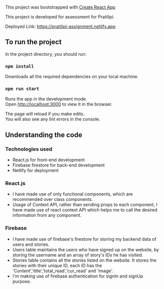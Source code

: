 This project was bootstrapped with [Create React App](https://github.com/facebook/create-react-app)

This project is developed for assessment for Pratilipi.

Deployed Link: https://pratilipi-assignment.netlify.app

## To run the project

In the project directory, you should run:


### `npm install`

Downloads all the required dependencies on your local machine.

### `npm run start`

Runs the app in the development mode.<br />
Open [http://localhost:3000](http://localhost:3000) to view it in the browser.

The page will reload if you make edits.<br />
You will also see any lint errors in the console.



## Understanding the code

### Technologies used
   - React.js for front-end development
   - Firebase firestore for back-end development
   - Netlify for deployment
   
### React.js
   - I have made use of only functional components, which are recommended over class components.
   - Usage of Context API, rather than sending props to each component, I have made use of react context API which helps me to call the desired information from any component.
### Firebase
   - I have made use of firebase's firestore for storing my backend data of users and stories.
   - Users table maintains the users who have signed up on the website, by storing the username and an array of story's IDs he has visited.
   - Stories table contains all the stories listed on the website. It stores the stories with their unique ID, each ID has the 'Content','title','total_read','cur_read' and      'image'. 
   - I'm making use of firebase authentication for signIn and signUp purpose.
   
